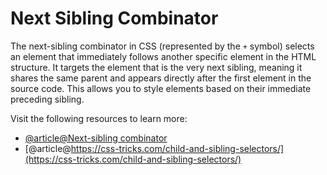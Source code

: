 # Next Sibling Combinator

The next-sibling combinator in CSS (represented by the `+` symbol) selects an element that immediately follows another specific element in the HTML structure. It targets the element that is the very next sibling, meaning it shares the same parent and appears directly after the first element in the source code. This allows you to style elements based on their immediate preceding sibling.

Visit the following resources to learn more:

- [@article@Next-sibling combinator](https://developer.mozilla.org/en-US/docs/Web/CSS/Next-sibling_combinator)
- [@article@https://css-tricks.com/child-and-sibling-selectors/](https://css-tricks.com/child-and-sibling-selectors/)